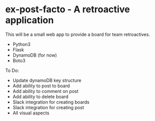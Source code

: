 # ex-post-facto - A retroactive application 

This will be a small web app to provide a board for team retroactives.

- Python3
- Flask
- DynamoDB (for now)
- Boto3

To Do:
- Update dynamoDB key structure
- Add ability to post to board
- Add ability to comment on post
- Add ability to delete board
- Slack integration for creating boards
- Slack integration for creating post
- All visual aspects
